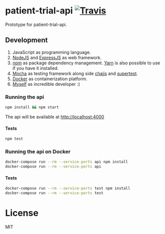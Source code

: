 # patient-trial-api [![Travis][build-badge]][build]

Prototype for patient-trial-api.

## Development

1. JavaScript as programming language.
2. [NodeJS](https://nodejs.org/en/) and [ExpressJS](http://expressjs.com/) as web framework.
3. [npm](https://www.npmjs.com/) as package dependency management. [Yarn](https://yarnpkg.com/) is also possible to use if you have it installed.
4. [Mocha](https://mochajs.org/) as testing framework along side [chaijs](http://chaijs.com/) and [supertest](https://github.com/visionmedia/supertest).
5. [Docker](https://www.docker.com/) as containerization platform.
6. [Myself](http://www.mersocarlin.com) as incredible developer :)

### Running the api

```bash
npm install && npm start
```

The api will be available at <http://localhost:4000>

#### Tests

```bash
npm test
```

### Running the api on Docker

```bash
docker-compose run --rm --service-ports api npm install
docker-compose run --rm --service-ports api
```

#### Tests

```bash
docker-compose run --rm --service-ports test npm install
docker-compose run --rm --service-ports test
```

# License

MIT

[build-badge]: https://travis-ci.org/mersocarlin/patient-trial-api.svg
[build]: https://travis-ci.org/mersocarlin/patient-trial-api
